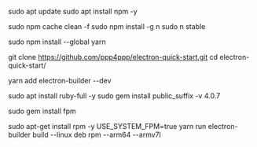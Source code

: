 
sudo apt update
sudo apt install npm -y

sudo npm cache clean -f
sudo npm install -g n
sudo n stable

sudo npm install --global yarn

git clone https://github.com/ppp4ppp/electron-quick-start.git
cd electron-quick-start/

yarn add electron-builder --dev

sudo apt install ruby-full -y
sudo gem install public_suffix -v 4.0.7

sudo gem install fpm 

sudo apt-get install rpm -y
USE_SYSTEM_FPM=true yarn run electron-builder build --linux deb rpm --arm64 --armv7l
